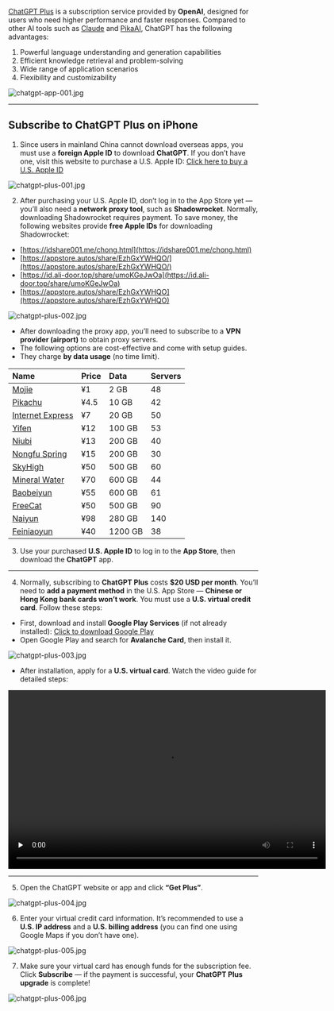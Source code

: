 [ChatGPT Plus](https://chatgpt.com) is a subscription service provided by **OpenAI**, designed for users who need higher performance and faster responses. Compared to other AI tools such as [Claude](https://claude.ai/) and [PikaAI](https://pika.art/), ChatGPT has the following advantages:

1. Powerful language understanding and generation capabilities
2. Efficient knowledge retrieval and problem-solving
3. Wide range of application scenarios
4. Flexibility and customizability

![chatgpt-app-001.jpg](https://chatgpt-apk.app/img/chatgpt-app-001.jpg)

---

## Subscribe to ChatGPT Plus on iPhone

1. Since users in mainland China cannot download overseas apps, you must use a **foreign Apple ID** to download **ChatGPT**.
   If you don’t have one, visit this website to purchase a U.S. Apple ID:
   [Click here to buy a U.S. Apple ID](https://appsir.shop/product/THPIpDr1RyVZ5w5l)

![chatgpt-plus-001.jpg](https://chatgpt-apk.app/img/chatgpt-plus-001.jpg)

2. After purchasing your U.S. Apple ID, don’t log in to the App Store yet — you’ll also need a **network proxy tool**, such as **Shadowrocket**.
   Normally, downloading Shadowrocket requires payment. To save money, the following websites provide **free Apple IDs** for downloading Shadowrocket:

* [https://idshare001.me/chong.html](https://idshare001.me/chong.html)
* [https://appstore.autos/share/EzhGxYWHQO/](https://appstore.autos/share/EzhGxYWHQO/)
* [https://id.ali-door.top/share/umoKGeJwOa](https://id.ali-door.top/share/umoKGeJwOa)
* [https://appstore.autos/share/EzhGxYWHQO](https://appstore.autos/share/EzhGxYWHQO)

![chatgpt-plus-002.jpg](https://chatgpt-apk.app/img/chatgpt-plus-002.jpg)

* After downloading the proxy app, you’ll need to subscribe to a **VPN provider (airport)** to obtain proxy servers.
* The following options are cost-effective and come with setup guides.
* They charge **by data usage** (no time limit).

| Name                                                           | Price | Data    | Servers |
| :------------------------------------------------------------- | :---- | :------ | :------ |
| [Mojie](https://mojie.xn--yrs494l.com/register?aff=BpCuERz0)   | ¥1    | 2 GB    | 48      |
| [Pikachu](https://pkhub.net/#/register?code=A6O9EIj0)          | ¥4.5  | 10 GB   | 42      |
| [Internet Express](https://快车.com?c=REZUOC)                    | ¥7    | 20 GB   | 50      |
| [Yifen](https://xn--4gqx1hgtfdmt.com/#/register?code=Aqr3awfK) | ¥12   | 100 GB  | 53      |
| [Niubi](https://6.66jc.top/#/login?code=sT9kLfc6)              | ¥13   | 200 GB  | 40      |
| [Nongfu Spring](https://www.nfsq.us/#/register?code=RaUmorb2)  | ¥15   | 200 GB  | 30      |
| [SkyHigh](https://cpdd.one/?r=106143)                          | ¥50   | 500 GB  | 60      |
| [Mineral Water](https://a9.600mlt.cc/#/register?code=pSnvLvyA) | ¥70   | 600 GB  | 44      |
| [Baobeiyun](https://web1.bby011.com/#/register?code=8xTTMr2f)  | ¥55   | 600 GB  | 61      |
| [FreeCat](https://us.freecat.cc/register?code=czdF7PXY)        | ¥50   | 500 GB  | 90      |
| [Naiyun](https://www.v2ny.me?path=register&code=05XjPGu5)      | ¥98   | 280 GB  | 140     |
| [Feiniaoyun](https://feiniaoyun.xyz/#/register?code=GpIqYOb5)  | ¥40   | 1200 GB | 38      |

3. Use your purchased **U.S. Apple ID** to log in to the **App Store**, then download the **ChatGPT** app.

---

4. Normally, subscribing to **ChatGPT Plus** costs **$20 USD per month**.
   You’ll need to **add a payment method** in the U.S. App Store — **Chinese or Hong Kong bank cards won’t work**.
   You must use a **U.S. virtual credit card**. Follow these steps:

* First, download and install **Google Play Services** (if not already installed):
  [Click to download Google Play](https://pan1.mene.lol/s/XQDU0?path=%2F)
* Open Google Play and search for **Avalanche Card**, then install it.

![chatgpt-plus-003.jpg](https://chatgpt-apk.app/img/chatgpt-plus-003.jpg)

* After installation, apply for a **U.S. virtual card**.
  Watch the video guide for detailed steps:

<video width="640" height="360" controls preload="none">
    <source src="https://mp4.flclash.xyz/雪崩卡.mp4" type="video/mp4">
    Your browser does not support HTML5 video.
</video>

---

5. Open the ChatGPT website or app and click **“Get Plus”**.

![chatgpt-plus-004.jpg](https://chatgpt-apk.app/img/chatgpt-plus-004.jpg)

6. Enter your virtual credit card information.
   It’s recommended to use a **U.S. IP address** and a **U.S. billing address** (you can find one using Google Maps if you don’t have one).

![chatgpt-plus-005.jpg](https://chatgpt-apk.app/img/chatgpt-plus-005.jpg)

7. Make sure your virtual card has enough funds for the subscription fee.
   Click **Subscribe** — if the payment is successful, your **ChatGPT Plus upgrade** is complete!

![chatgpt-plus-006.jpg](https://chatgpt-apk.app/img/chatgpt-plus-006.jpg)
